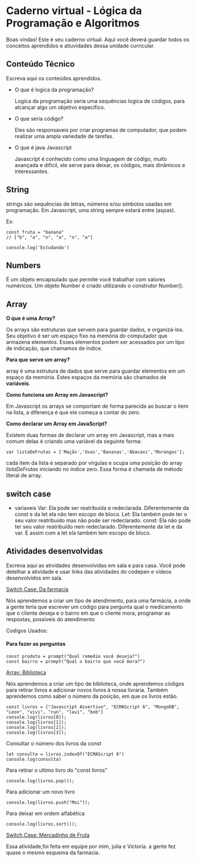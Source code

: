 # Caderno virtual - Lógica da Programação e Algoritmos
Boas vindas! Este é seu caderno virtual. Aqui você deverá guardar todos os conceitos aprendidos e atiuvidades dessa unidade curricular. 




## Conteúdo Técnico
Escreva aqui os conteúdos aprendidos.

* O que é logica da programação?
  
   Logica da programação seria uma sequências logica de códigos, para alcançar algo um objetivo especifico.
  
* O que seria código?
  
  Eles são responsaveis por criar programas de computador, que podem realizar uma ampla variedade de tarefas. 

* O que é java Javascript

  Javascript é conhecido como uma linguagem de código, muito avançada e difícil, ele serve para deixar, os códigos, mais dinâmicos e interessantes.
  
 ## String
  
 strings são sequências de letras, números e/ou símbolos usadas em programação. Em Javascript, uma string sempre estará entre (aspas).
 
Ex:
```JS
const fruta = "banana"
// ["b", "a", "n", "a", "n", "a"]
```
```JS
console.log('Estudando')
```

## Numbers

  É um objeto encapsulado que permite você trabalhar com valores numéricos. Um objeto Number é criado utilizando o construtor Number().

## Array

**O que é uma Array?**
 
  Os arrays são estruturas que servem para guardar dados, e organizá-los. Seu objetivo é ser um espaço fixo na memória do computador que armazena elementos. Esses elementos podem ser acessados por um tipo de indicação, que chamamos de índice.
  
 
**Para que serve um array?**
 
  array é uma estrutura de dados que serve para guardar elementos em um espaço da memória. Estes espaços da memória são chamados de **variáveis**.
  

  **Como funciona um Array em Javascript?**
  
  Em Javascript os arrays se comportam de forma parecida ao buscar o item na lista, a diferença é que ele começa a contar do zero.
  
  
  **Como declarar um Array em JavaScript?**

  Existem duas formas de declarar um array em Javascript, mas a mais comum delas é criando uma variável da seguinte forma:
  ```JS
  var listaDeFrutas = ['Maçãs','Uvas','Bananas','Abacaxi','Morangos'];
  ```
  cada item da lista é separado por vírgulas e ocupa uma posição do array *listaDeFrutas* iniciando no índice zero. Essa forma é chamada de método literal de array.



## switch case

* variaveis
  Var: Ela pode ser reatribuída e redeclarada. Diferentemente da const e da let ela não tem escopo de bloco.
  Let: Ela também pode ter o seu valor reatribuido mas não pode ser redeclarado.
  const: Ela não pode ter seu valor reatribuído nem redeclarado. Diferentemente da let e da var. E assim com a let ela também tem escopo de bloco.



## Atividades desenvolvidas
Escreva aqui as atividades desenvolvidas em sala e para casa. Você pode detelhar a atividade e usar links das atividades do codepen e vídeos desenvolvidos em sala. 

[Switch Case: Da farmacia](https://codepen.io/LEONCIoo/pen/GRbOQQd?editors=0012)

Nós aprendemos a criar um tipo de atendimento, para uma farmácia, a onde a gente teria que escrever um código para pergunta qual o medicamento que o cliente deseja e o bairro em que o cliente mora, programar as respostas, possíveis do atendimento

Codigos Usados: 

#### Para fazer as perguntas 
```JS
const produto = prompt("Qual remedio você deseja?")
const bairro = prompt("Qual o bairro que você mora?")
```
[Array: Biblioteca](https://codepen.io/LEONCIoo/pen/gONoQJV)

Nós aprendemos a criar um tipo de biblioteca, onde aprendemos códigos para retirar livros e adicionar novos livros à nossa livraria. Também aprendemos como saber o número da posição, em que os livros estão.

```JS
const livros = ["Javascript Assertivo", "ECMAScript 6", "MongoDB", "Leon", "vivi", "run", "lavi", "bob"]
console.log(livros[0]);
console.log(livros[1]);
console.log(livros[2]);
console.log(livros[3]);
```

Consultar o número dos livros da const 
```JS
let consulta = livros.indexOf("ECMAScript 6")
console.log(consulta)
```

Para retirar o ultimo livro do "const livros"
```JS
console.log(livros.pop());
```

Para adicionar um novo livro
```JS
console.log(livros.push("Moi"));
```

Para deixar em ordem alfabética   
```JS
console.log(livros.sort());
```
[Switch Case: Mercadinho de Fruta ](https://codepen.io/LEONCIoo/pen/bGPaOYg)

Essa atividade,foi feita em equipe por mim, julia e Victoria. a gente fez quase o mesmo esquema da farmacia.




